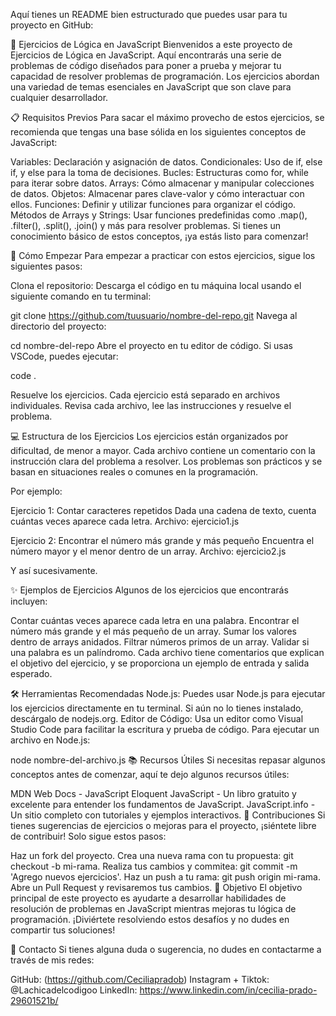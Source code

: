 
Aquí tienes un README bien estructurado que puedes usar para tu proyecto en GitHub:

🧠 Ejercicios de Lógica en JavaScript
Bienvenidos a este proyecto de Ejercicios de Lógica en JavaScript. Aquí encontrarás una serie de problemas de código diseñados para poner a prueba y mejorar tu capacidad de resolver problemas de programación. Los ejercicios abordan una variedad de temas esenciales en JavaScript que son clave para cualquier desarrollador.

📋 Requisitos Previos
Para sacar el máximo provecho de estos ejercicios, se recomienda que tengas una base sólida en los siguientes conceptos de JavaScript:

Variables: Declaración y asignación de datos.
Condicionales: Uso de if, else if, y else para la toma de decisiones.
Bucles: Estructuras como for, while para iterar sobre datos.
Arrays: Cómo almacenar y manipular colecciones de datos.
Objetos: Almacenar pares clave-valor y cómo interactuar con ellos.
Funciones: Definir y utilizar funciones para organizar el código.
Métodos de Arrays y Strings: Usar funciones predefinidas como .map(), .filter(), .split(), .join() y más para resolver problemas.
Si tienes un conocimiento básico de estos conceptos, ¡ya estás listo para comenzar!


🚀 Cómo Empezar
Para empezar a practicar con estos ejercicios, sigue los siguientes pasos:

Clona el repositorio: Descarga el código en tu máquina local usando el siguiente comando en tu terminal:


git clone https://github.com/tuusuario/nombre-del-repo.git
Navega al directorio del proyecto:


cd nombre-del-repo
Abre el proyecto en tu editor de código. Si usas VSCode, puedes ejecutar:

code .

Resuelve los ejercicios. Cada ejercicio está separado en archivos individuales. Revisa cada archivo, lee las instrucciones y resuelve el problema.


💻 Estructura de los Ejercicios
Los ejercicios están organizados por dificultad, de menor a mayor. Cada archivo contiene un comentario con la instrucción clara del problema a resolver. Los problemas son prácticos y se basan en situaciones reales o comunes en la programación.

Por ejemplo:

Ejercicio 1: Contar caracteres repetidos
Dada una cadena de texto, cuenta cuántas veces aparece cada letra.
Archivo: ejercicio1.js

Ejercicio 2: Encontrar el número más grande y más pequeño
Encuentra el número mayor y el menor dentro de un array.
Archivo: ejercicio2.js

Y así sucesivamente.

✨ Ejemplos de Ejercicios
Algunos de los ejercicios que encontrarás incluyen:

Contar cuántas veces aparece cada letra en una palabra.
Encontrar el número más grande y el más pequeño de un array.
Sumar los valores dentro de arrays anidados.
Filtrar números primos de un array.
Validar si una palabra es un palíndromo.
Cada archivo tiene comentarios que explican el objetivo del ejercicio, y se proporciona un ejemplo de entrada y salida esperado.

🛠️ Herramientas Recomendadas
Node.js: Puedes usar Node.js para ejecutar los ejercicios directamente en tu terminal. Si aún no lo tienes instalado, descárgalo de nodejs.org.
Editor de Código: Usa un editor como Visual Studio Code para facilitar la escritura y prueba de código.
Para ejecutar un archivo en Node.js:


node nombre-del-archivo.js
📚 Recursos Útiles
Si necesitas repasar algunos conceptos antes de comenzar, aquí te dejo algunos recursos útiles:

MDN Web Docs - JavaScript
Eloquent JavaScript - Un libro gratuito y excelente para entender los fundamentos de JavaScript.
JavaScript.info - Un sitio completo con tutoriales y ejemplos interactivos.
🧩 Contribuciones
Si tienes sugerencias de ejercicios o mejoras para el proyecto, ¡siéntete libre de contribuir! Solo sigue estos pasos:

Haz un fork del proyecto.
Crea una nueva rama con tu propuesta: git checkout -b mi-rama.
Realiza tus cambios y commitea: git commit -m 'Agrego nuevos ejercicios'.
Haz un push a tu rama: git push origin mi-rama.
Abre un Pull Request y revisaremos tus cambios.
🎯 Objetivo
El objetivo principal de este proyecto es ayudarte a desarrollar habilidades de resolución de problemas en JavaScript mientras mejoras tu lógica de programación. ¡Diviértete resolviendo estos desafíos y no dudes en compartir tus soluciones!

🔗 Contacto
Si tienes alguna duda o sugerencia, no dudes en contactarme a través de mis redes:

GitHub: (https://github.com/Ceciliapradob)
Instagram + Tiktok: @Lachicadelcodigoo 
LinkedIn: https://www.linkedin.com/in/cecilia-prado-29601521b/
